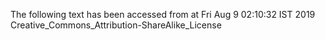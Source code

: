 The following text has been accessed from at Fri Aug 9 02:10:32 IST 2019
Creative_Commons_Attribution-ShareAlike_License

